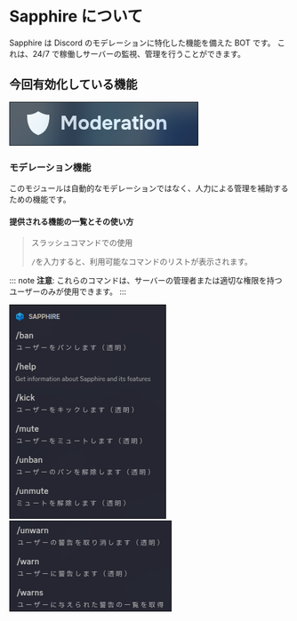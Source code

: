 # Sapphire について

Sapphire は Discord のモデレーションに特化した機能を備えた BOT です。
これは、24/7 で稼働しサーバーの監視、管理を行うことができます。

## 今回有効化している機能

![alt text](image.png)

### モデレーション機能

このモジュールは自動的なモデレーションではなく、人力による管理を補助するための機能です。

#### **提供される機能の一覧とその使い方**

> スラッシュコマンドでの使用
>
> `/`を入力すると、利用可能なコマンドのリストが表示されます。

::: note
**注意**: これらのコマンドは、サーバーの管理者または適切な権限を持つユーザーのみが使用できます。
:::

![alt text](image-1.png)
![alt text](image-2.png)

